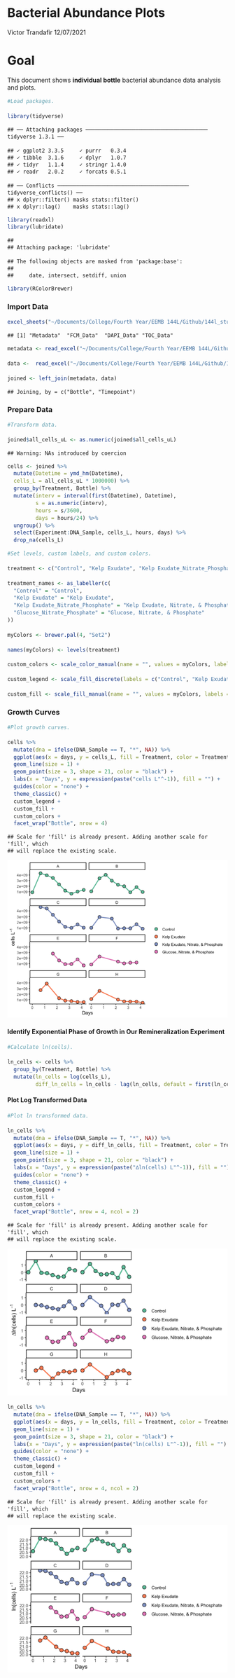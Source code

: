 Bacterial Abundance Plots
================
Victor Trandafir
12/07/2021

# Goal

This document shows **individual bottle** bacterial abundance data
analysis and plots.

``` r
#Load packages.

library(tidyverse)
```

    ## ── Attaching packages ─────────────────────────────────────── tidyverse 1.3.1 ──

    ## ✓ ggplot2 3.3.5     ✓ purrr   0.3.4
    ## ✓ tibble  3.1.6     ✓ dplyr   1.0.7
    ## ✓ tidyr   1.1.4     ✓ stringr 1.4.0
    ## ✓ readr   2.0.2     ✓ forcats 0.5.1

    ## ── Conflicts ────────────────────────────────────────── tidyverse_conflicts() ──
    ## x dplyr::filter() masks stats::filter()
    ## x dplyr::lag()    masks stats::lag()

``` r
library(readxl)
library(lubridate)
```

    ## 
    ## Attaching package: 'lubridate'

    ## The following objects are masked from 'package:base':
    ## 
    ##     date, intersect, setdiff, union

``` r
library(RColorBrewer)
```

### Import Data

``` r
excel_sheets("~/Documents/College/Fourth Year/EEMB 144L/Github/144l_students_2021/Input_Data/week2/144L_2021_BactAbund.xlsx")
```

    ## [1] "Metadata"  "FCM_Data"  "DAPI_Data" "TOC_Data"

``` r
metadata <- read_excel("~/Documents/College/Fourth Year/EEMB 144L/Github/144l_students_2021/Input_Data/week2/144L_2021_BactAbund.xlsx", sheet = "Metadata")

data <-  read_excel("~/Documents/College/Fourth Year/EEMB 144L/Github/144l_students_2021/Input_Data/week2/144L_2021_BactAbund.xlsx", sheet = "FCM_Data")

joined <- left_join(metadata, data)
```

    ## Joining, by = c("Bottle", "Timepoint")

### Prepare Data

``` r
#Transform data.

joined$all_cells_uL <- as.numeric(joined$all_cells_uL)
```

    ## Warning: NAs introduced by coercion

``` r
cells <- joined %>%
  mutate(Datetime = ymd_hm(Datetime),
  cells_L = all_cells_uL * 1000000) %>%
  group_by(Treatment, Bottle) %>%
  mutate(interv = interval(first(Datetime), Datetime),
         s = as.numeric(interv),
         hours = s/3600,
         days = hours/24) %>%
  ungroup() %>%
  select(Experiment:DNA_Sample, cells_L, hours, days) %>%
  drop_na(cells_L)
```

``` r
#Set levels, custom labels, and custom colors.

treatment <- c("Control", "Kelp Exudate", "Kelp Exudate_Nitrate_Phosphate", "Glucose_Nitrate_Phosphate")

treatment_names <- as_labeller(c(
  "Control" = "Control",
  "Kelp Exudate" = "Kelp Exudate",
  "Kelp Exudate_Nitrate_Phosphate" = "Kelp Exudate, Nitrate, & Phosphate",
  "Glucose_Nitrate_Phosphate" = "Glucose, Nitrate, & Phosphate"
))

myColors <- brewer.pal(4, "Set2")

names(myColors) <- levels(treatment)

custom_colors <- scale_color_manual(name = "", values = myColors, labels = c("Control", "Kelp Exudate", "Kelp Exudate, Nitrate, & Phosphate", "Glucose, Nitrate, & Phosphate"))

custom_legend <- scale_fill_discrete(labels = c("Control", "Kelp Exudate", "Kelp Exudate, Nitrate, & Phosphate", "Glucose, Nitrate, & Phosphate"))

custom_fill <- scale_fill_manual(name = "", values = myColors, labels = c("Control", "Kelp Exudate", "Kelp Exudate, Nitrate, & Phosphate", "Glucose, Nitrate, & Phosphate"))
```

### Growth Curves

``` r
#Plot growth curves.

cells %>%
  mutate(dna = ifelse(DNA_Sample == T, "*", NA)) %>%
  ggplot(aes(x = days, y = cells_L, fill = Treatment, color = Treatment)) +
  geom_line(size = 1) +
  geom_point(size = 3, shape = 21, color = "black") +
  labs(x = "Days", y = expression(paste("cells L"^-1)), fill = "") +
  guides(color = "none") +
  theme_classic() +
  custom_legend +
  custom_fill +
  custom_colors +
  facet_wrap("Bottle", nrow = 4)
```

    ## Scale for 'fill' is already present. Adding another scale for 'fill', which
    ## will replace the existing scale.

![](bacterial_abundance_files/figure-gfm/unnamed-chunk-5-1.png)<!-- -->

#### Identify Exponential Phase of Growth in Our Remineralization Experiment

``` r
#Calculate ln(cells).

ln_cells <- cells %>%
  group_by(Treatment, Bottle) %>%
  mutate(ln_cells = log(cells_L),
         diff_ln_cells = ln_cells - lag(ln_cells, default = first(ln_cells)))
```

#### Plot Log Transformed Data

``` r
#Plot ln transformed data.

ln_cells %>%
  mutate(dna = ifelse(DNA_Sample == T, "*", NA)) %>%
  ggplot(aes(x = days, y = diff_ln_cells, fill = Treatment, color = Treatment)) +
  geom_line(size = 1) +
  geom_point(size = 3, shape = 21, color = "black") +
  labs(x = "Days", y = expression(paste("∆ln(cells) L"^-1)), fill = "") +
  guides(color = "none") +
  theme_classic() +
  custom_legend +
  custom_fill +
  custom_colors +
  facet_wrap("Bottle", nrow = 4, ncol = 2)
```

    ## Scale for 'fill' is already present. Adding another scale for 'fill', which
    ## will replace the existing scale.

![](bacterial_abundance_files/figure-gfm/unnamed-chunk-7-1.png)<!-- -->

``` r
ln_cells %>%
  mutate(dna = ifelse(DNA_Sample == T, "*", NA)) %>%
  ggplot(aes(x = days, y = ln_cells, fill = Treatment, color = Treatment)) +
  geom_line(size = 1) +
  geom_point(size = 3, shape = 21, color = "black") +
  labs(x = "Days", y = expression(paste("ln(cells) L"^-1)), fill = "") +
  guides(color = "none") +
  theme_classic() +
  custom_legend +
  custom_fill +
  custom_colors +
  facet_wrap("Bottle", nrow = 4, ncol = 2)
```

    ## Scale for 'fill' is already present. Adding another scale for 'fill', which
    ## will replace the existing scale.

![](bacterial_abundance_files/figure-gfm/unnamed-chunk-8-1.png)<!-- -->
